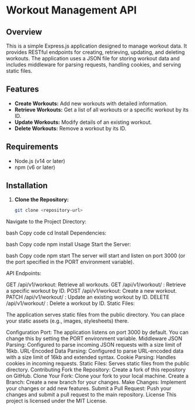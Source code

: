 # Workout Management API

## Overview

This is a simple Express.js application designed to manage workout data. It provides RESTful endpoints for creating, retrieving, updating, and deleting workouts. The application uses a JSON file for storing workout data and includes middleware for parsing requests, handling cookies, and serving static files.

## Features

- **Create Workouts:** Add new workouts with detailed information.
- **Retrieve Workouts:** Get a list of all workouts or a specific workout by its ID.
- **Update Workouts:** Modify details of an existing workout.
- **Delete Workouts:** Remove a workout by its ID.

## Requirements

- Node.js (v14 or later)
- npm (v6 or later)

## Installation

1. **Clone the Repository:**

   ```bash
   git clone <repository-url>
Navigate to the Project Directory:

bash
Copy code
cd <project-directory>
Install Dependencies:

bash
Copy code
npm install
Usage
Start the Server:

bash
Copy code
npm start
The server will start and listen on port 3000 (or the port specified in the PORT environment variable).

API Endpoints:

GET /api/v1/workout: Retrieve all workouts.
GET /api/v1/workout/
: Retrieve a specific workout by ID.
POST /api/v1/workout: Create a new workout.
PATCH /api/v1/workout/
: Update an existing workout by ID.
DELETE /api/v1/workout/
: Delete a workout by ID.
Static Files:

The application serves static files from the public directory. You can place your static assets (e.g., images, stylesheets) there.

Configuration
Port: The application listens on port 3000 by default. You can change this by setting the PORT environment variable.
Middleware
JSON Parsing: Configured to parse incoming JSON requests with a size limit of 16kb.
URL-Encoded Data Parsing: Configured to parse URL-encoded data with a size limit of 16kb and extended syntax.
Cookie Parsing: Handles cookies in incoming requests.
Static Files: Serves static files from the public directory.
Contributing
Fork the Repository: Create a fork of this repository on GitHub.
Clone Your Fork: Clone your fork to your local machine.
Create a Branch: Create a new branch for your changes.
Make Changes: Implement your changes or add new features.
Submit a Pull Request: Push your changes and submit a pull request to the main repository.
License
This project is licensed under the MIT License.

